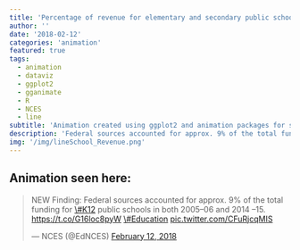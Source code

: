 ```yaml
---
title: 'Percentage of revenue for elementary and secondary public schools'
author: ''
date: '2018-02-12'
categories: 'animation'
featured: true
tags:
  - animation
  - dataviz
  - ggplot2
  - gganimate
  - R
  - NCES
  - line
subtitle: 'Animation created using ggplot2 and animation packages for social media distribution'
description: 'Federal sources accounted for approx. 9% of the total funding for #K12 public schools in both 2005–06 and 2014 –15.'
img: '/img/lineSchool_Revenue.png'
---
```


## Animation seen here:

<blockquote class="twitter-tweet" data-lang="en">
<p lang="en" dir="ltr">
NEW Finding: Federal sources accounted for approx. 9% of the total
funding for
<a href="https://twitter.com/hashtag/K12?src=hash&amp;ref_src=twsrc%5Etfw">\#K12</a>
public schools in both 2005–06 and 2014 –15.
<a href="https://t.co/G16loc8pyW">https://t.co/G16loc8pyW</a>
<a href="https://twitter.com/hashtag/Education?src=hash&amp;ref_src=twsrc%5Etfw">\#Education</a>
<a href="https://t.co/CFuRjcqMIS">pic.twitter.com/CFuRjcqMIS</a>
</p>
— NCES (@EdNCES)
<a href="https://twitter.com/EdNCES/status/963158870557421568?ref_src=twsrc%5Etfw">February
12, 2018</a>
</blockquote>
